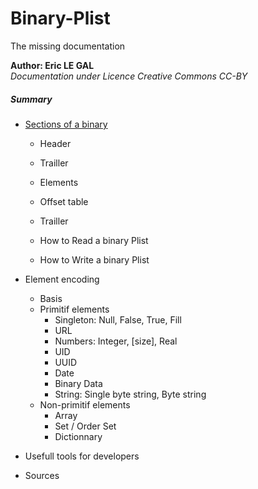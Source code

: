 # Binary-Plist
The missing documentation



**Author: Eric LE GAL**  
_Documentation under Licence Creative Commons CC-BY_


##### Summary

* [Sections of a binary](Pages/10_Sections.md)
  * Header
  * Trailler
  * Elements
  * Offset table
  * Trailler  

  * How to Read a binary Plist 
  * How to Write a binary Plist 

* Element encoding
  * Basis
  * Primitif elements
    * Singleton: Null, False, True, Fill
    * URL
    * Numbers: Integer, [size], Real
    * UID
    * UUID
    * Date
    * Binary Data
    * String: Single byte string, Byte string
  * Non-primitif elements
    * Array
    * Set / Order Set
    * Dictionnary
  
* Usefull tools for developers
* Sources

   

